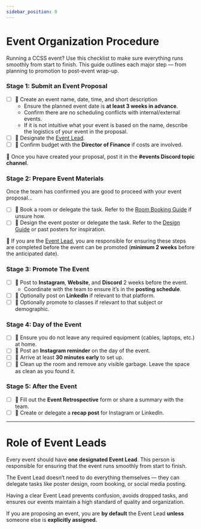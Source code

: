 ```yaml
---
sidebar_position: 0
---
```


# Event Organization Procedure

Running a CCSS event? Use this checklist to make sure everything runs smoothly from start to finish. This guide outlines each major step — from planning to promotion to post-event wrap-up.

### Stage 1: Submit an Event Proposal

- [ ] 🎯 Create an event name, date, time, and short description
  - Ensure the planned event date is **at least 3 weeks in advance**.
  - Confirm there are no scheduling conflicts with internal/external events.
  - If it is not intuitive what your event is based on the name, describe the logistics of your event in the proposal.
- [ ] 🎯 Designate the [Event Lead](#role-of-event-leads).
- [ ] 🎯 Confirm budget with the **Director of Finance** if costs are involved.

📌 Once you have created your proposal, post it in the **#events Discord topic channel**.

### Stage 2: Prepare Event Materials

Once the team has confirmed you are good to proceed with your event proposal...

- [ ] 🎯 Book a room or delegate the task. Refer to the [Room Booking Guide](#) if unsure how.
- [ ] 🎯 Design the event poster or delegate the task. Refer to the [Design Guide](#) or past posters for inspiration.

📌 If you are the [Event Lead](#role-of-event-leads), you are responsible for ensuring these steps are completed before the event can be promoted (**minimum 2 weeks** before the anticipated date).

### Stage 3: Promote The Event

- [ ] 🎯 Post to **Instagram**, **Website**, and **Discord** 2 weeks before the event.
  - Coordinate with the team to ensure it’s in the **posting schedule**.
- [ ] 🎯 Optionally post on **LinkedIn** if relevant to that platform.
- [ ] 🎯 Optionally promote to classes if relevant to that subject or demographic.

### Stage 4: Day of the Event

- [ ] 🎯 Ensure you do not leave any required equipment (cables, laptops, etc.) at home.
- [ ] 🎯 Post an **Instagram reminder** on the day of the event.
- [ ] 🎯 Arrive at least **30 minutes early** to set up.
- [ ] 🎯 Clean up the room and remove any visible garbage. Leave the space as clean as you found it.

### Stage 5: After the Event

- [ ] 🎯 Fill out the **Event Retrospective** form or share a summary with the team.
- [ ] 🎯 Create or delegate a **recap post** for Instagram or LinkedIn.

---

# Role of Event Leads

Every event should have **one designated Event Lead**. This person is responsible for ensuring that the event runs smoothly from start to finish.

The Event Lead doesn’t need to do everything themselves — they can delegate tasks like poster design, room booking, or social media posting.

Having a clear Event Lead prevents confusion, avoids dropped tasks, and ensures our events maintain a high standard of quality and organization.

If you are proposing an event, you are **by default** the Event Lead **unless** someone else is **explicitly assigned.**
